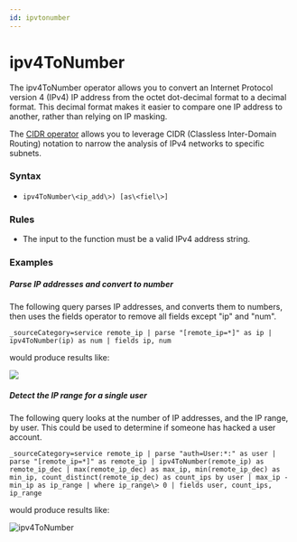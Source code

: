 ```yaml
---
id: ipvtonumber
---
```


# ipv4ToNumber

The ipv4ToNumber operator allows you to convert an Internet Protocol
version 4 (IPv4) IP address from the octet dot-decimal format to a
decimal format. This decimal format makes it easier to compare one IP
address to another, rather than relying on IP masking.

The [CIDR operator](CIDR.md "CIDR") allows you to leverage CIDR
(Classless Inter-Domain Routing) notation to narrow the analysis of IPv4
networks to specific subnets.

### Syntax

* `ipv4ToNumber\<ip_add\>) [as\<fiel\>]`

### Rules

* The input to the function must be a valid IPv4 address string.

### Examples

##### Parse IP addresses and convert to number

The following query parses IP addresses, and converts them to numbers,
then uses the fields operator to remove all fields except "ip" and
"num".

`_sourceCategory=service remote_ip | parse "[remote_ip=*]" as ip | ipv4ToNumber(ip) as num | fields ip, num`

would produce results like:

![](../../static/img/search-query-language/search-operators/ipv4ToNumber/../../../../Assets/Media_Repo_for_Search/ipv4ToNumber.png)

##### Detect the IP range for a single user

The following query looks at the number of IP addresses, and the IP
range, by user. This could be used to determine if someone has hacked a
user account.

`_sourceCategory=service remote_ip | parse "auth=User:*:" as user | parse "[remote_ip=*]" as remote_ip | ipv4ToNumber(remote_ip) as remote_ip_dec | max(remote_ip_dec) as max_ip, min(remote_ip_dec) as min_ip, count_distinct(remote_ip_dec) as count_ips by user | max_ip - min_ip as ip_range | where ip_range\> 0 | fields user, count_ips, ip_range`

would produce results like:

![ipv4ToNumber](../../static/img/search-query-language/search-operators/ipv4ToNumber/ipv4ToNumber.png)
